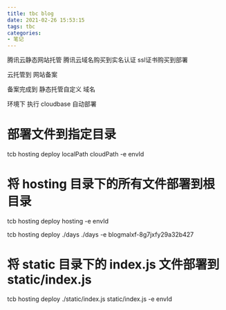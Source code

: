 ```yaml
---
title: tbc blog
date: 2021-02-26 15:53:15
tags: tbc
categories:
- 笔记
---
```


腾讯云静态网站托管
腾讯云域名购买到实名认证
ssl证书购买到部署

云托管到 网站备案 

备案完成到 静态托管自定义 域名

<!-- cloudbase framework deploy -e "your-env-id" -->
环境下 执行 cloudbase  自动部署

# 部署文件到指定目录
tcb hosting deploy localPath cloudPath -e envId

# 将 hosting 目录下的所有文件部署到根目录
tcb hosting deploy hosting -e envId

tcb hosting deploy ./days ./days -e blogmalxf-8g7jxfy29a32b427

# 将 static 目录下的 index.js 文件部署到 static/index.js
tcb hosting deploy ./static/index.js static/index.js -e envId
<!-- more -->